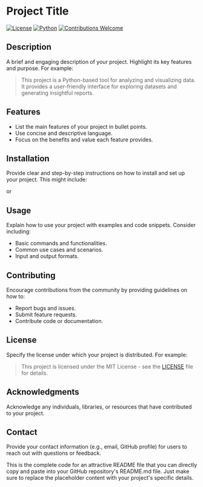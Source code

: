 # Project Title

[![License](https://img.shields.io/badge/License-MIT-blue.svg)](https://opensource.org/licenses/MIT)
[![Python](https://img.shields.io/badge/python-3.6+-blue.svg)](https://www.python.org/downloads/)
[![Contributions Welcome](https://img.shields.io/badge/contributions-welcome-brightgreen.svg?style=flat)](https://github.com/yourusername/your-repo/issues)


## Description

A brief and engaging description of your project. Highlight its key features and purpose. For example:

> This project is a Python-based tool for analyzing and visualizing data. It provides a user-friendly interface for exploring datasets and generating insightful reports.


## Features

* List the main features of your project in bullet points.
* Use concise and descriptive language.
* Focus on the benefits and value each feature provides.


## Installation

Provide clear and step-by-step instructions on how to install and set up your project. This might include:


or



## Usage

Explain how to use your project with examples and code snippets. Consider including:

* Basic commands and functionalities.
* Common use cases and scenarios.
* Input and output formats.




## Contributing

Encourage contributions from the community by providing guidelines on how to:

* Report bugs and issues.
* Submit feature requests.
* Contribute code or documentation.

## License

Specify the license under which your project is distributed. For example:

> This project is licensed under the MIT License - see the [LICENSE](LICENSE) file for details.

## Acknowledgments

Acknowledge any individuals, libraries, or resources that have contributed to your project.

## Contact

Provide your contact information (e.g., email, GitHub profile) for users to reach out with questions or feedback.



This is the complete code for an attractive README file that you can directly copy and paste into your GitHub repository's README.md file. Just make sure to replace the placeholder content with your project's specific details. 
